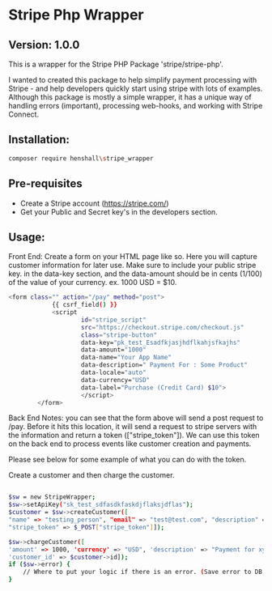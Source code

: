 # Stripe Php Wrapper
## Version: 1.0.0

This is a wrapper for the Stripe PHP Package 'stripe/stripe-php'.

I wanted to created this package to help simplify payment processing with
Stripe - and help developers quickly start using stripe with lots of examples.
Although this package is mostly a simple wrapper, it has a unique way of handling errors (important),
processing web-hooks, and working with Stripe Connect.

## Installation:
```bash
composer require henshall\stripe_wrapper
```

## Pre-requisites
- Create a Stripe account (https://stripe.com/)
- Get your Public and Secret key's in the developers section. 

## Usage:

Front End:
Create a form on your HTML page like so. Here you will capture customer information for later use.
Make sure to include your public stripe key. in the data-key section, and the data-amount should be in 
cents (1/100) of the value of your currency. ex. 1000 USD = $10.
```bash
<form class="" action="/pay" method="post">
            {{ csrf_field() }}
            <script
                    id="stripe_script"
                    src="https://checkout.stripe.com/checkout.js"
                    class="stripe-button"
                    data-key="pk_test_Esadfkjasjhdflkahjsfkajhs"
                    data-amount="1000"
                    data-name="Your App Name"
                    data-description=" Payment For : Some Product"
                    data-locale="auto"
                    data-currency="USD"
                    data-label="Purchase (Credit Card) $10">
                    </script>
        </form>
```



Back End Notes: you can see that the form above will send a post request to /pay. 
Before it hits this location, it will send a request to stripe servers
with the information and return a token (["stripe_token"]). We can use this token on the back end
to process events like customer creation and payments. 

Please see below for some example of what you can do with the token.

Create a customer and then charge the customer.
```bash

$sw = new StripeWrapper;
$sw->setApiKey("sk_test_sdfasdkfaskdjflaksjdflas");
$customer = $sw->createCustomer([
"name" => "testing_person", "email" => "test@test.com", "description" => "im a real person", 
"stripe_token" => $_POST["stripe_token"]]);

$sw->chargeCustomer([
'amount' => 1000, 'currency' => "USD", 'description' => "Payment for xyz service or product", 
'customer_id' => $customer->id]);
if ($sw->error) {
    // Where to put your logic if there is an error. (Save error to DB, or log file, or email to yourself etc.)
}
```



